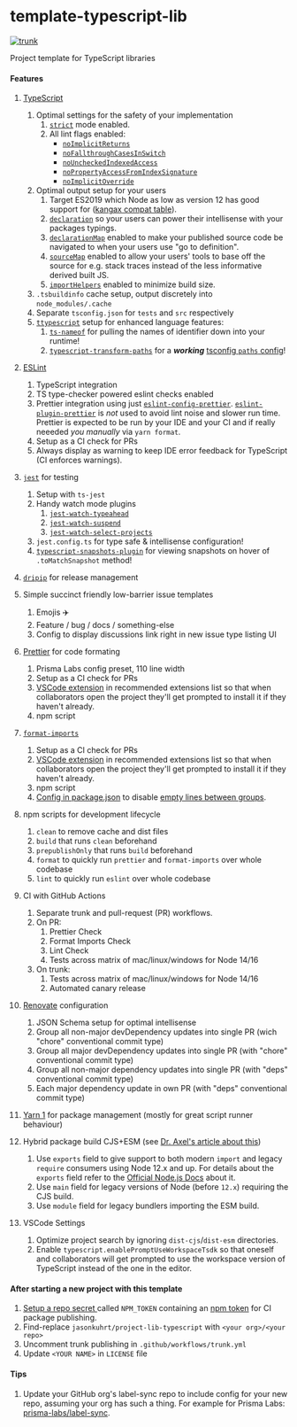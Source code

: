 # template-typescript-lib

[![trunk](https://github.com/jasonkuhrt/template-typescript-lib/actions/workflows/trunk.yml/badge.svg)](https://github.com/jasonkuhrt/template-typescript-lib/actions/workflows/trunk.yml)

Project template for TypeScript libraries

#### Features

1. [TypeScript](https://www.typescriptlang.org/)

   1. Optimal settings for the safety of your implementation
      1. [`strict`](https://www.typescriptlang.org/tsconfig#strict) mode enabled.
      1. All lint flags enabled:
         - [`noImplicitReturns`](https://www.typescriptlang.org/tsconfig#noImplicitReturns)
         - [`noFallthroughCasesInSwitch`](https://www.typescriptlang.org/tsconfig#noFallthroughCasesInSwitch)
         - [`noUncheckedIndexedAccess`](https://www.typescriptlang.org/tsconfig#noUncheckedIndexedAccess)
         - [`noPropertyAccessFromIndexSignature`](https://www.typescriptlang.org/tsconfig#noPropertyAccessFromIndexSignature)
         - [`noImplicitOverride`](https://www.typescriptlang.org/tsconfig#noImplicitOverride)
   1. Optimal output setup for your users
      1. Target ES2019 which Node as low as version 12 has good support for ([kangax compat table](https://node.green/#ES2019)).
      1. [`declaration`](https://www.typescriptlang.org/tsconfig#declaration) so your users can power their intellisense with your packages typings.
      1. [`declarationMap`](https://www.typescriptlang.org/tsconfig#declarationMap) enabled to make your published source code be navigated to when your users use "go to definition".
      1. [`sourceMap`](https://www.typescriptlang.org/tsconfig#sourceMap) enabled to allow your users' tools to base off the source for e.g. stack traces instead of the less informative derived built JS.
      1. [`importHelpers`](https://www.typescriptlang.org/tsconfig#importHelpers) enabled to minimize build size.
   1. `.tsbuildinfo` cache setup, output discretely into `node_modules/.cache`
   1. Separate `tsconfig.json` for `tests` and `src` respectively
   1. [`ttypescript`](https://github.com/cevek/ttypescript) setup for enhanced language features:
      1. [`ts-nameof`](https://github.com/dsherret/ts-nameof) for pulling the names of identifier down into your runtime!
      1. [`typescript-transform-paths`](https://github.com/LeDDGroup/typescript-transform-paths) for a **_working_** [tsconfig `paths` config](https://www.typescriptlang.org/tsconfig#paths)!

1. [ESLint](https://eslint.org/)
   1. TypeScript integration
   1. TS type-checker powered eslint checks enabled
   1. Prettier integration using just [`eslint-config-prettier`](https://github.com/prettier/eslint-config-prettier). [`eslint-plugin-prettier`](https://github.com/prettier/eslint-plugin-prettier) is _not_ used to avoid lint noise and slower run time. Prettier is expected to be run by your IDE and your CI and if really neeeded _you manually_ via `yarn format`.
   1. Setup as a CI check for PRs
   1. Always display as warning to keep IDE error feedback for TypeScript (CI enforces warnings).
1. [`jest`](https://jestjs.io) for testing
   1. Setup with `ts-jest`
   1. Handy watch mode plugins
      1. [`jest-watch-typeahead`](https://github.com/jest-community/jest-watch-typeahead)
      1. [`jest-watch-suspend`](https://github.com/unional/jest-watch-suspend)
      1. [`jest-watch-select-projects`](https://github.com/jest-community/jest-watch-select-projects)
   1. `jest.config.ts` for type safe & intellisense configuration!
   1. [`typescript-snapshots-plugin`](https://github.com/asvetliakov/typescript-snapshots-plugin) for viewing snapshots on hover of `.toMatchSnapshot` method!
1. [`dripip`](https://github.com/prisma-labs/dripip) for release management
1. Simple succinct friendly low-barrier issue templates
   1. Emojis ✈️
   1. Feature / bug / docs / something-else
   1. Config to display discussions link right in new issue type listing UI
1. [Prettier](https://prettier.io/) for code formating
   1. Prisma Labs config preset, 110 line width
   1. Setup as a CI check for PRs
   1. [VSCode extension](https://marketplace.visualstudio.com/items?itemName=esbenp.prettier-vscode) in recommended extensions list so that when collaborators open the project they'll get prompted to install it if they haven't already.
   1. npm script
1. [`format-imports`](https://github.com/daidodo/format-imports)
   1. Setup as a CI check for PRs
   1. [VSCode extension](https://marketplace.visualstudio.com/items?itemName=dozerg.tsimportsorter) in recommended extensions list so that when collaborators open the project they'll get prompted to install it if they haven't already.
   1. npm script
   1. [Config in package.json](https://github.com/daidodo/format-imports#configuration-resolution) to disable [empty lines between groups](https://github.com/daidodo/format-imports/blob/main/docs/interfaces/configuration.md#emptylinesbetweengroups).
1. npm scripts for development lifecycle
   1. `clean` to remove cache and dist files
   1. `build` that runs `clean` beforehand
   1. `prepublishOnly` that runs `build` beforehand
   1. `format` to quickly run `prettier` and `format-imports` over whole codebase
   1. `lint` to quickly run `eslint` over whole codebase
1. CI with GitHub Actions
   1. Separate trunk and pull-request (PR) workflows.
   1. On PR:
      1. Prettier Check
      1. Format Imports Check
      1. Lint Check
      1. Tests across matrix of mac/linux/windows for Node 14/16
   1. On trunk:
      1. Tests across matrix of mac/linux/windows for Node 14/16
      1. Automated canary release
1. [Renovate](https://github.com/renovatebot/renovate) configuration
   1. JSON Schema setup for optimal intellisense
   1. Group all non-major devDependency updates into single PR (wich "chore" conventional commit type)
   1. Group all major devDependency updates into single PR (with "chore" conventional commit type)
   1. Group all non-major dependency updates into single PR (with "deps" conventional commit type)
   1. Each major dependency update in own PR (with "deps" conventional commit type)
1. [Yarn 1](https://classic.yarnpkg.com/lang/en/) for package management (mostly for great script runner behaviour)
1. Hybrid package build CJS+ESM (see [Dr. Axel's article about this](https://2ality.com/2019/10/hybrid-npm-packages.html))
   1. Use `exports` field to give support to both modern `import` and legacy `require` consumers using Node 12.x and up. For details about the `exports` field refer to the [Official Node.js Docs](https://nodejs.org/api/packages.html#packages_package_entry_points) about it.
   1. Use `main` field for legacy versions of Node (before `12.x`) requiring the CJS build.
   1. Use `module` field for legacy bundlers importing the ESM build.
1. VSCode Settings
   1. Optimize project search by ignoring `dist-cjs`/`dist-esm` directories.
   1. Enable `typescript.enablePromptUseWorkspaceTsdk` so that oneself and collaborators will get prompted to use the workspace version of TypeScript instead of the one in the editor.

#### After starting a new project with this template

1. [Setup a repo secret ](https://help.github.com/en/actions/configuring-and-managing-workflows/creating-and-storing-encrypted-secrets) called `NPM_TOKEN` containing an [npm token](https://docs.npmjs.com/creating-and-viewing-authentication-tokens) for CI package publishing.
1. Find-replace `jasonkuhrt/project-lib-typescript` with `<your org>/<your repo>`
1. Uncomment trunk publishing in `.github/workflows/trunk.yml`
1. Update `<YOUR NAME>` in `LICENSE` file

#### Tips

1. Update your GitHub org's label-sync repo to include config for your new repo, assuming your org has such a thing. For example for Prisma Labs: [prisma-labs/label-sync](https://github.com/prisma-labs/prisma-labs-labelsync/blob/master/labelsync.ts).
